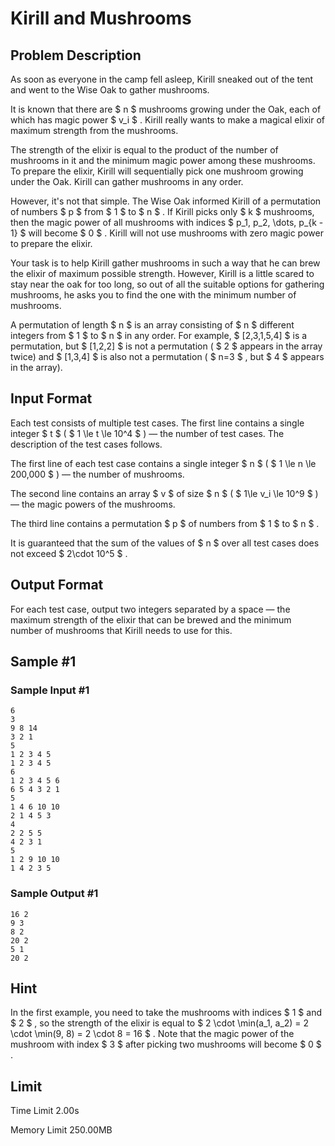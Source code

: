 # Kirill and Mushrooms

## Problem Description

As soon as everyone in the camp fell asleep, Kirill sneaked out of the tent and went to the Wise Oak to gather mushrooms.

It is known that there are $ n $ mushrooms growing under the Oak, each of which has magic power $ v_i $ . Kirill really wants to make a magical elixir of maximum strength from the mushrooms.

The strength of the elixir is equal to the product of the number of mushrooms in it and the minimum magic power among these mushrooms. To prepare the elixir, Kirill will sequentially pick one mushroom growing under the Oak. Kirill can gather mushrooms in any order.

However, it's not that simple. The Wise Oak informed Kirill of a permutation of numbers $ p $ from $ 1 $ to $ n $ . If Kirill picks only $ k $ mushrooms, then the magic power of all mushrooms with indices $ p_1, p_2, \dots, p_{k - 1} $ will become $ 0 $ . Kirill will not use mushrooms with zero magic power to prepare the elixir.

Your task is to help Kirill gather mushrooms in such a way that he can brew the elixir of maximum possible strength. However, Kirill is a little scared to stay near the oak for too long, so out of all the suitable options for gathering mushrooms, he asks you to find the one with the minimum number of mushrooms.

A permutation of length $ n $ is an array consisting of $ n $ different integers from $ 1 $ to $ n $ in any order. For example, $ [2,3,1,5,4] $ is a permutation, but $ [1,2,2] $ is not a permutation ( $ 2 $ appears in the array twice) and $ [1,3,4] $ is also not a permutation ( $ n=3 $ , but $ 4 $ appears in the array).

## Input Format

Each test consists of multiple test cases. The first line contains a single integer $ t $ ( $ 1 \le t \le 10^4 $ ) — the number of test cases. The description of the test cases follows.

The first line of each test case contains a single integer $ n $ ( $ 1 \le n \le 200\,000 $ ) — the number of mushrooms.

The second line contains an array $ v $ of size $ n $ ( $ 1\le v_i \le 10^9 $ ) — the magic powers of the mushrooms.

The third line contains a permutation $ p $ of numbers from $ 1 $ to $ n $ .

It is guaranteed that the sum of the values of $ n $ over all test cases does not exceed $ 2\cdot 10^5 $ .

## Output Format

For each test case, output two integers separated by a space — the maximum strength of the elixir that can be brewed and the minimum number of mushrooms that Kirill needs to use for this.

## Sample #1

### Sample Input #1

```
6
3
9 8 14
3 2 1
5
1 2 3 4 5
1 2 3 4 5
6
1 2 3 4 5 6
6 5 4 3 2 1
5
1 4 6 10 10
2 1 4 5 3
4
2 2 5 5
4 2 3 1
5
1 2 9 10 10
1 4 2 3 5
```

### Sample Output #1

```
16 2
9 3
8 2
20 2
5 1
20 2
```

## Hint

In the first example, you need to take the mushrooms with indices $ 1 $ and $ 2 $ , so the strength of the elixir is equal to $ 2 \cdot \min(a_1, a_2) = 2 \cdot \min(9, 8) = 2 \cdot 8 = 16 $ . Note that the magic power of the mushroom with index $ 3 $ after picking two mushrooms will become $ 0 $ .

## Limit



Time Limit
2.00s

Memory Limit
250.00MB